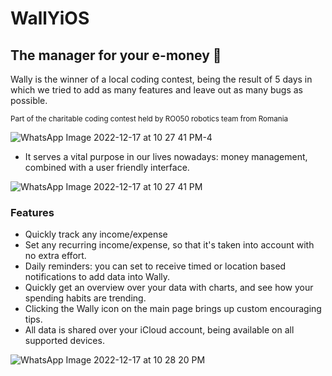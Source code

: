 # WallYiOS
## The manager for your e-money :pig:
Wally is the winner of a local coding contest, being the result of 5 days in which we tried to add as many features and leave out as many bugs as possible.

<sub> Part of the charitable coding contest held by RO050 robotics team from Romania </sub>

![WhatsApp Image 2022-12-17 at 10 27 41 PM-4](https://user-images.githubusercontent.com/73481899/209373257-0e20a536-6d69-44f9-baf2-adae0c0cc581.jpeg)

* It serves a vital purpose in our lives nowadays: money management, combined with a user friendly interface.

![WhatsApp Image 2022-12-17 at 10 27 41 PM](https://user-images.githubusercontent.com/73481899/209373812-b2505f96-eafe-4f8f-b1e5-6bf7eee6367b.jpeg)

### Features
- Quickly track any income/expense
- Set any recurring income/expense, so that it's taken into account with no extra effort.
- Daily reminders: you can set to receive timed or location based notifications to add data into Wally.
- Quickly get an overview over your data with charts, and see how your spending habits are trending.
- Clicking the Wally icon on the main page brings up custom encouraging tips.
- All data is shared over your iCloud account, being available on all supported devices.

![WhatsApp Image 2022-12-17 at 10 28 20 PM](https://user-images.githubusercontent.com/73481899/209374965-86324af9-d907-4937-b1c9-c927a408a935.jpeg)
